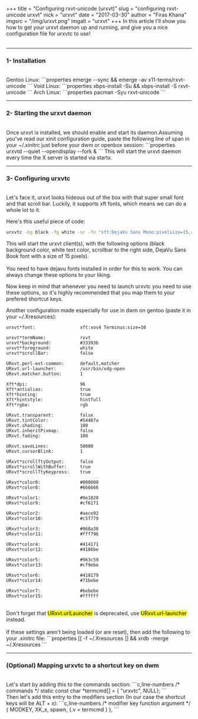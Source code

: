 +++
title = "Configuring rxvt-unicode (urxvt)"
slug = "configuring rxvt-unicode urxvt"
nick = "urxvt"
date = "2017-03-30"
author = "Firas Khana"
imgsrc = "/img/urxvt.png"
imgalt = "urxvt"
+++
In this article I'll show you how to get your urxvt daemon up and running, and give you a nice configuration file for urxvtc to use!
<br/>
<br/>
<hr/>
<h3 id="Installation">1- Installation</h3>
<br/>
Gentoo Linux:
```properties
emerge --sync && emerge -av x11-terms/rxvt-unicode
```
Void Linux:
```properties
xbps-install -Su && xbps-install -S rxvt-unicode
```
Arch Linux:
```properties
pacman -Syu rxvt-unicode
```
<hr/>
<h3 id="Starting_the_urxvt_daemon">2- Starting the urxvt daemon</h3>
<br/>
Once urxvt is installed, we should enable and start its daemon.Assuming you've read our xinit configuration guide, paste the following line of span in your ~/.xinitrc just before your dwm or openbox session:
```properties
urxvtd --quiet --opendisplay --fork &
```
This will start the urxvt daemon every time the X server is started via startx.
<hr/>
<h3 id="Configuring_urxvtc">3- Configuring urxvtc</h3>
<br/>
Let's face it, urxvt looks hideous out of the box with that super small font and that scroll bar. Luckily, it supports xft fonts, which means we can do a whole lot to it.

Here's this useful piece of code:
<br/>
```bash
urxvtc -bg black -fg white -sr -fn "xft:DejaVu Sans Mono:pixelsize=15,style=Book"
```
This will start the urxvt client(s), with the following options (black background color, white text color, scrollbar to the right side, DejaVu Sans Book font with a size of 15 pixels).
<br/>
<br/>
You need to have dejavu fonts installed in order for this to work. You can always change these options to your liking.

Now keep in mind that whenever you need to launch urxvtc you need to use these options, so it's highly recommended that you map them to your prefered shortcut keys.

Another configuration made especially for use in dwm on gentoo (paste it in your ~/.Xresources):
```properties,line-numbers
urxvt*font:                 xft:xos4 Terminus:size=10

urxvt*termName:             rxvt
urxvt*background:           #33393b
urxvt*foreground:           white
urxvt*scrollBar:            false

URxvt.perl-ext-common:      default,matcher
URxvt.url-launcher:         /usr/bin/xdg-open
URxvt.matcher.button:       1

Xft*dpi:                    96
Xft*antialias:              true
Xft*hinting:                true
Xft*hintstyle:              hintfull
Xft*rgba:                   rgb

URxvt.transparent:          false
URxvt.tintColor:            #54487a
URxvt.shading:              100
URxvt.inheritPixmap:        false
URxvt.fading:               100

URxvt.saveLines:            50000
URxvt.cursorBlink:          1

URxvt*scrollTtyOutput: 	    false
URxvt*scrollWithBuffer:     true
URxvt*scrollTtyKeypress:    true

URxvt*color0:      	        #000000
URxvt*color8:      	        #666666

URxvt*color1:               #9e1828
URxvt*color9:      	        #cf6171

URxvt*color2:      	        #aece92
URxvt*color10:     	        #c5f779

URxvt*color3:      	        #968a38
URxvt*color11:     	        #fff796

URxvt*color4:      	        #414171
URxvt*color12:     	        #4186be

URxvt*color5:      	        #963c59
URxvt*color13:     	        #cf9ebe

URxvt*color6:      	        #418179
URxvt*color14:     	        #71bebe

URxvt*color7:      	        #bebebe
URxvt*color15:     	        #ffffff
```
<br/>
Don't forget that <mark>URxvt.urlLauncher</mark> is deprecated, use <mark>URxvt.url-launcher</mark> instead.
<br/>
<br/>
If these settings aren't being loaded (or are reset), then add the following to your .xinitrc file:
```properties
[[ -f ~/.Xresources ]] && xrdb -merge ~/.Xresources
```
<hr/>
<h3 id="Mapping_urxvtc_to_a_shortcut_key_on_dwm">(Optional) Mapping urxvtc to a shortcut key on dwm</h3>
<br/>
Let's start by adding this to the commands section:
```c,line-numbers
/* commands */
static const char *termcmd[]  = { "urxvtc", NULL};
```
<br/>
Then let's add this entry to the modifiers section (In our case the shortcut keys will be ALT + x):
```c,line-numbers
/* modifier                     key        function        argument */
{ MODKEY,	                XK_x, 	   spawn,          {.v = termcmd } },
```
